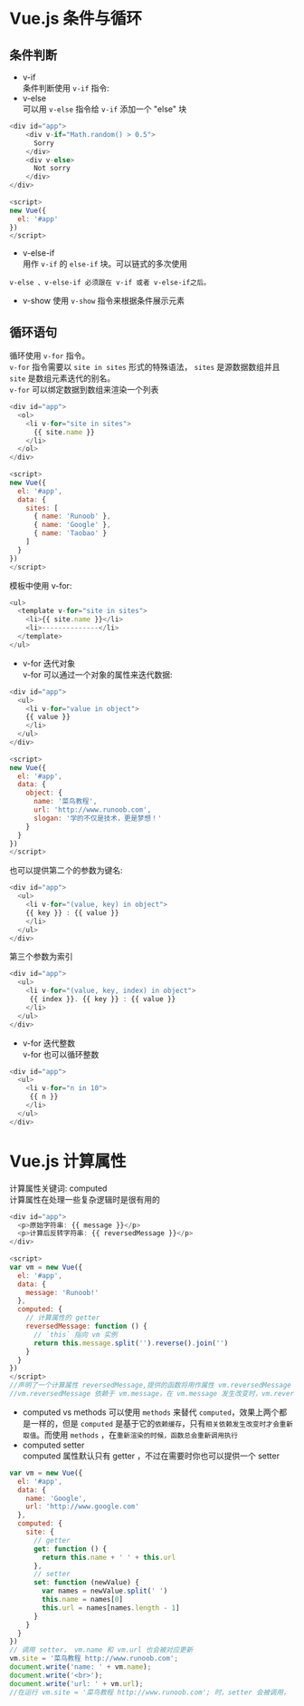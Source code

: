 # Vue.js 条件与循环
## 条件判断
- v-if  
条件判断使用 `v-if` 指令:
- v-else  
可以用 `v-else` 指令给 `v-if` 添加一个 "else" 块
``` js
<div id="app">
    <div v-if="Math.random() > 0.5">
      Sorry
    </div>
    <div v-else>
      Not sorry
    </div>
</div>
    
<script>
new Vue({
  el: '#app'
})
</script>
```
- v-else-if  
用作 `v-if` 的 `else-if` 块。可以链式的多次使用
```
v-else 、v-else-if 必须跟在 v-if 或者 v-else-if之后。
```
- v-show
使用 `v-show` 指令来根据条件展示元素
## 循环语句
循环使用 `v-for` 指令。  
`v-for` 指令需要以 `site in sites` 形式的特殊语法， `sites` 是源数据数组并且 `site` 是数组元素迭代的别名。  
`v-for` 可以绑定数据到数组来渲染一个列表
``` js
<div id="app">
  <ol>
    <li v-for="site in sites">
      {{ site.name }}
    </li>
  </ol>
</div>
 
<script>
new Vue({
  el: '#app',
  data: {
    sites: [
      { name: 'Runoob' },
      { name: 'Google' },
      { name: 'Taobao' }
    ]
  }
})
</script>
```
模板中使用 v-for:
``` js
<ul>
  <template v-for="site in sites">
    <li>{{ site.name }}</li>
    <li>--------------</li>
  </template>
</ul>
```
- v-for 迭代对象  
v-for 可以通过一个对象的属性来迭代数据:
``` js
<div id="app">
  <ul>
    <li v-for="value in object">
    {{ value }}
    </li>
  </ul>
</div>
 
<script>
new Vue({
  el: '#app',
  data: {
    object: {
      name: '菜鸟教程',
      url: 'http://www.runoob.com',
      slogan: '学的不仅是技术，更是梦想！'
    }
  }
})
</script>
```
也可以提供第二个的参数为键名:
``` js
<div id="app">
  <ul>
    <li v-for="(value, key) in object">
    {{ key }} : {{ value }}
    </li>
  </ul>
</div>
```
第三个参数为索引
``` js
<div id="app">
  <ul>
    <li v-for="(value, key, index) in object">
     {{ index }}. {{ key }} : {{ value }}
    </li>
  </ul>
</div>
```
- v-for 迭代整数  
v-for 也可以循环整数
``` js
<div id="app">
  <ul>
    <li v-for="n in 10">
     {{ n }}
    </li>
  </ul>
</div>
```
# Vue.js 计算属性
计算属性关键词: computed  
计算属性在处理一些复杂逻辑时是很有用的
``` js
<div id="app">
  <p>原始字符串: {{ message }}</p>
  <p>计算后反转字符串: {{ reversedMessage }}</p>
</div>
 
<script>
var vm = new Vue({
  el: '#app',
  data: {
    message: 'Runoob!'
  },
  computed: {
    // 计算属性的 getter
    reversedMessage: function () {
      // `this` 指向 vm 实例
      return this.message.split('').reverse().join('')
    }
  }
})
</script>
//声明了一个计算属性 reversedMessage,提供的函数将用作属性 vm.reversedMessage 的 getter
//vm.reversedMessage 依赖于 vm.message，在 vm.message 发生改变时，vm.reversedMessage 也会更新
```
- computed vs methods
可以使用 `methods` 来替代 `computed`，效果上两个都是一样的，但是 `computed` 是基于它的`依赖缓存`，只有`相关依赖发生改变时才会重新取值`。而使用 `methods` ，在`重新渲染的时候，函数总会重新调用执行`
- computed setter  
computed 属性默认只有 getter ，不过在需要时你也可以提供一个 setter
``` js
var vm = new Vue({
  el: '#app',
  data: {
    name: 'Google',
    url: 'http://www.google.com'
  },
  computed: {
    site: {
      // getter
      get: function () {
        return this.name + ' ' + this.url
      },
      // setter
      set: function (newValue) {
        var names = newValue.split(' ')
        this.name = names[0]
        this.url = names[names.length - 1]
      }
    }
  }
})
// 调用 setter， vm.name 和 vm.url 也会被对应更新
vm.site = '菜鸟教程 http://www.runoob.com';
document.write('name: ' + vm.name);
document.write('<br>');
document.write('url: ' + vm.url);
//在运行 vm.site = '菜鸟教程 http://www.runoob.com'; 时，setter 会被调用， vm.name 和 vm.url 也会被对应更新
```